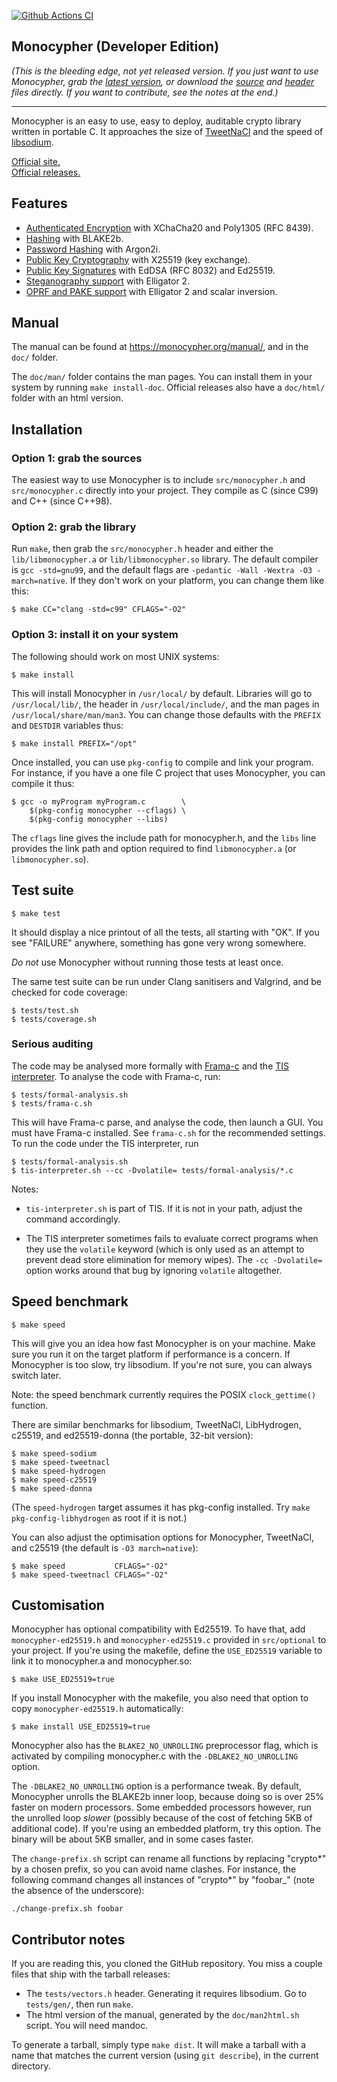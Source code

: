 [![Github Actions CI](https://github.com/cfogelklou/Monocypher/actions/workflows/ci.yml/badge.svg)](https://github.com/cfogelklou/Monocypher/actions/workflows/ci.yml)

## Monocypher (Developer Edition)

_(This is the bleeding edge, not yet released version. If you just want
to use Monocypher, grab the [latest version][latest], or download the
[source][] and [header][] files directly. If you want to contribute, see
the notes at the end.)_

[source]: https://monocypher.org/download/monocypher.c
[header]: https://monocypher.org/download/monocypher.h
[latest]: https://monocypher.org/download/monocypher-latest.tar.gz

---

Monocypher is an easy to use, easy to deploy, auditable crypto library
written in portable C. It approaches the size of [TweetNaCl][] and the
speed of [libsodium][].

[Official site.](https://monocypher.org/)  
[Official releases.](https://monocypher.org/download/)

[libsodium]: https://libsodium.org
[tweetnacl]: https://tweetnacl.cr.yp.to/

## Features

- [Authenticated Encryption][aead] with XChaCha20 and Poly1305
  (RFC&nbsp;8439).
- [Hashing][hash] with BLAKE2b.
- [Password Hashing][pwh] with Argon2i.
- [Public Key Cryptography][pkc] with X25519 (key exchange).
- [Public Key Signatures][pks] with EdDSA (RFC 8032) and Ed25519.
- [Steganography support][steg] with Elligator&nbsp;2.
- [OPRF and PAKE support][pake] with Elligator&nbsp;2 and scalar
  inversion.

[aead]: https://monocypher.org/manual/aead
[hash]: https://monocypher.org/manual/hash
[pwh]: https://monocypher.org/manual/argon2i
[pkc]: https://monocypher.org/manual/key_exchange
[pks]: https://monocypher.org/manual/sign
[steg]: https://monocypher.org/manual/advanced/elligator
[pake]: https://monocypher.org/manual/advanced/x25519_inverse

## Manual

The manual can be found at https://monocypher.org/manual/, and in the
`doc/` folder.

The `doc/man/` folder contains the man pages. You can install them in
your system by running `make install-doc`. Official releases also have a
`doc/html/` folder with an html version.

## Installation

### Option 1: grab the sources

The easiest way to use Monocypher is to include `src/monocypher.h` and
`src/monocypher.c` directly into your project. They compile as C (since
C99) and C++ (since C++98).

### Option 2: grab the library

Run `make`, then grab the `src/monocypher.h` header and either the
`lib/libmonocypher.a` or `lib/libmonocypher.so` library. The default
compiler is `gcc -std=gnu99`, and the default flags are `-pedantic -Wall -Wextra -O3 -march=native`. If they don't work on your platform, you
can change them like this:

    $ make CC="clang -std=c99" CFLAGS="-O2"

### Option 3: install it on your system

The following should work on most UNIX systems:

    $ make install

This will install Monocypher in `/usr/local/` by default. Libraries
will go to `/usr/local/lib/`, the header in `/usr/local/include/`, and
the man pages in `/usr/local/share/man/man3`. You can change those
defaults with the `PREFIX` and `DESTDIR` variables thus:

    $ make install PREFIX="/opt"

Once installed, you can use `pkg-config` to compile and link your
program. For instance, if you have a one file C project that uses
Monocypher, you can compile it thus:

    $ gcc -o myProgram myProgram.c        \
        $(pkg-config monocypher --cflags) \
        $(pkg-config monocypher --libs)

The `cflags` line gives the include path for monocypher.h, and the
`libs` line provides the link path and option required to find
`libmonocypher.a` (or `libmonocypher.so`).

## Test suite

    $ make test

It should display a nice printout of all the tests, all starting with
"OK". If you see "FAILURE" anywhere, something has gone very wrong
somewhere.

_Do not_ use Monocypher without running those tests at least once.

The same test suite can be run under Clang sanitisers and Valgrind, and
be checked for code coverage:

    $ tests/test.sh
    $ tests/coverage.sh

### Serious auditing

The code may be analysed more formally with [Frama-c][] and the
[TIS interpreter][tis]. To analyse the code with Frama-c, run:

    $ tests/formal-analysis.sh
    $ tests/frama-c.sh

This will have Frama-c parse, and analyse the code, then launch a GUI.
You must have Frama-c installed. See `frama-c.sh` for the recommended
settings. To run the code under the TIS interpreter, run

    $ tests/formal-analysis.sh
    $ tis-interpreter.sh --cc -Dvolatile= tests/formal-analysis/*.c

Notes:

- `tis-interpreter.sh` is part of TIS. If it is not in your path,
  adjust the command accordingly.

- The TIS interpreter sometimes fails to evaluate correct programs when
  they use the `volatile` keyword (which is only used as an attempt to
  prevent dead store elimination for memory wipes). The `-cc -Dvolatile=` option works around that bug by ignoring `volatile`
  altogether.

[frama-c]: https://frama-c.com/
[tis]: https://trust-in-soft.com/tis-interpreter/

## Speed benchmark

    $ make speed

This will give you an idea how fast Monocypher is on your machine. Make
sure you run it on the target platform if performance is a concern. If
Monocypher is too slow, try libsodium. If you're not sure, you can
always switch later.

Note: the speed benchmark currently requires the POSIX
`clock_gettime()` function.

There are similar benchmarks for libsodium, TweetNaCl, LibHydrogen,
c25519, and ed25519-donna (the portable, 32-bit version):

    $ make speed-sodium
    $ make speed-tweetnacl
    $ make speed-hydrogen
    $ make speed-c25519
    $ make speed-donna

(The `speed-hydrogen` target assumes it has pkg-config installed. Try
`make pkg-config-libhydrogen` as root if it is not.)

You can also adjust the optimisation options for Monocypher, TweetNaCl,
and c25519 (the default is `-O3 march=native`):

    $ make speed           CFLAGS="-O2"
    $ make speed-tweetnacl CFLAGS="-O2"

## Customisation

Monocypher has optional compatibility with Ed25519. To have that, add
`monocypher-ed25519.h` and `monocypher-ed25519.c` provided in
`src/optional` to your project. If you're using the makefile, define
the `USE_ED25519` variable to link it to monocypher.a and monocypher.so:

    $ make USE_ED25519=true

If you install Monocypher with the makefile, you also need that option
to copy `monocypher-ed25519.h` automatically:

    $ make install USE_ED25519=true

Monocypher also has the `BLAKE2_NO_UNROLLING` preprocessor flag, which
is activated by compiling monocypher.c with the `-DBLAKE2_NO_UNROLLING`
option.

The `-DBLAKE2_NO_UNROLLING` option is a performance tweak. By default,
Monocypher unrolls the BLAKE2b inner loop, because doing so is over 25%
faster on modern processors. Some embedded processors however, run the
unrolled loop _slower_ (possibly because of the cost of fetching 5KB of
additional code). If you're using an embedded platform, try this
option. The binary will be about 5KB smaller, and in some cases faster.

The `change-prefix.sh` script can rename all functions by replacing
"crypto*" by a chosen prefix, so you can avoid name clashes. For
instance, the following command changes all instances of "crypto*" by
"foobar\_" (note the absence of the underscore):

    ./change-prefix.sh foobar

## Contributor notes

If you are reading this, you cloned the GitHub repository. You miss a
couple files that ship with the tarball releases:

- The `tests/vectors.h` header. Generating it requires libsodium. Go
  to `tests/gen/`, then run `make`.
- The html version of the manual, generated by the `doc/man2html.sh`
  script. You will need mandoc.

To generate a tarball, simply type `make dist`. It will make a tarball
with a name that matches the current version (using `git describe`), in
the current directory.
